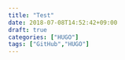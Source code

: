 ```yaml
---
title: "Test"
date: 2018-07-08T14:52:42+09:00
draft: true
categories: ["HUGO"]
tags: ["GitHub","HUGO"]
---
```


